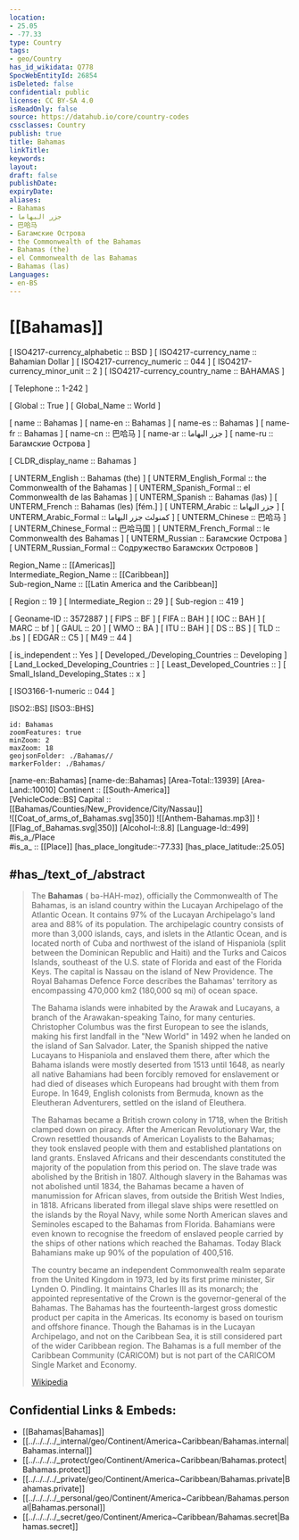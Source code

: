 ```yaml
---
location:
- 25.05
- -77.33
type: Country
tags:
- geo/Country
has_id_wikidata: Q778 
SpocWebEntityId: 26854
isDeleted: false
confidential: public
license: CC BY-SA 4.0
isReadOnly: false
source: https://datahub.io/core/country-codes
cssclasses: Country
publish: true
title: Bahamas
linkTitle: 
keywords: 
layout: 
draft: false
publishDate: 
expiryDate: 
aliases:
- Bahamas
- جزر البهاما
- 巴哈马
- Багамские Острова
- the Commonwealth of the Bahamas
- Bahamas (the)
- el Commonwealth de las Bahamas
- Bahamas (las)
Languages:
- en-BS
---
```


# [[Bahamas]] 

[	ISO4217-currency_alphabetic	 :: BSD ] 
[	ISO4217-currency_name	 :: Bahamian Dollar ] 
[	ISO4217-currency_numeric	 :: 044 ] 
[	ISO4217-currency_minor_unit	 :: 2 ] 
[	ISO4217-currency_country_name	 :: BAHAMAS ] 

[	Telephone	 :: 1-242 ] 

[	Global	 :: True ] 
[	Global_Name	 :: World ] 

[	name	 :: Bahamas ] 
[	name-en	 :: Bahamas ] 
[	name-es	 :: Bahamas ] 
[	name-fr	 :: Bahamas ] 
[	name-cn	 :: 巴哈马 ] 
[	name-ar	 :: جزر البهاما ] 
[	name-ru	 :: Багамские Острова ] 

[	CLDR_display_name	 :: Bahamas ] 

[	UNTERM_English	 :: Bahamas (the) ] 
[	UNTERM_English_Formal	 :: the Commonwealth of the Bahamas ] 
[	UNTERM_Spanish_Formal	 :: el Commonwealth de las Bahamas ] 
[	UNTERM_Spanish	 :: Bahamas (las) ] 
[	UNTERM_French	 :: Bahamas (les) [fém.] ] 
[	UNTERM_Arabic	 :: جزر البهاما ] 
[	UNTERM_Arabic_Formal	 :: كمنولث جزر البهاما ] 
[	UNTERM_Chinese	 :: 巴哈马 ] 
[	UNTERM_Chinese_Formal	 :: 巴哈马国 ] 
[	UNTERM_French_Formal	 :: le Commonwealth des Bahamas ] 
[	UNTERM_Russian	 :: Багамские Острова ] 
[	UNTERM_Russian_Formal	 :: Содружество Багамских Островов ] 

Region_Name ::  [[Americas]]  
Intermediate_Region_Name ::  [[Caribbean]]  
Sub-region_Name ::  [[Latin America and the Caribbean]] 

[	Region	 :: 19 ] 
[	Intermediate_Region	 :: 29 ] 
[	Sub-region	 :: 419 ] 

[	Geoname-ID	 :: 3572887 ] 
[	FIPS	 :: BF ] 
[	FIFA	 :: BAH ] 
[	IOC	 :: BAH ] 
[	MARC	 :: bf ] 
[	GAUL	 :: 20 ] 
[	WMO	 :: BA ] 
[	ITU	 :: BAH ] 
[	DS	 :: BS ] 
[	TLD	 :: .bs ] 
[	EDGAR	 :: C5 ] 
[	M49	 :: 44 ] 

[	is_independent	 :: Yes ] 
[	Developed_/Developing_Countries	 :: Developing ] 
[	Land_Locked_Developing_Countries	 ::  ] 
[	Least_Developed_Countries	 ::  ] 
[	Small_Island_Developing_States	 :: x ] 

[	ISO3166-1-numeric	 :: 044 ] 



[ISO2::BS] 
[ISO3::BHS] 

```leaflet
id: Bahamas
zoomFeatures: true 
minZoom: 2 
maxZoom: 18
geojsonFolder: ./Bahamas//
markerFolder: ./Bahamas/
```

[name-en::Bahamas] 
[name-de::Bahamas] 
[Area-Total::13939] 
[Area-Land::10010] 
Continent :: [[South-America]]  
[VehicleCode::BS] 
Capital :: [[Bahamas/Counties/New_Providence/City/Nassau]]  
![[Coat_of_arms_of_Bahamas.svg|350]] 
![[Anthem-Bahamas.mp3]] 
![[Flag_of_Bahamas.svg|350]] 
[Alcohol-l::8.8] 
[Language-Id::499] 
#is_a_/Place  
#is_a_ :: [[Place]] 
[has_place_longitude::-77.33] 
[has_place_latitude::25.05] 


## #has_/text_of_/abstract 

> The **Bahamas** (  bə-HAH-məz), officially the Commonwealth of The Bahamas, is an island country within the Lucayan Archipelago of the Atlantic Ocean. It contains 97% of the Lucayan Archipelago's land area and 88% of its population. The archipelagic country consists of more than 3,000 islands, cays, and islets in the Atlantic Ocean, and is located north of Cuba and northwest of the island of Hispaniola (split between the Dominican Republic and Haiti) and the Turks and Caicos Islands, southeast of the U.S. state of Florida and east of the Florida Keys. The capital is Nassau on the island of New Providence. The Royal Bahamas Defence Force describes the Bahamas' territory as encompassing 470,000 km2 (180,000 sq mi) of ocean space.
>
> The Bahama islands were inhabited by the Arawak and Lucayans, a branch of the Arawakan-speaking Taíno, for many centuries. Christopher Columbus was the first European to see the islands, making his first landfall in the "New World" in 1492 when he landed on the island of San Salvador. Later, the Spanish shipped the native Lucayans to Hispaniola and enslaved them there, after which the Bahama islands were mostly deserted from 1513 until 1648, as nearly all native Bahamians had been forcibly removed for enslavement or had died of diseases which Europeans had brought with them from Europe. In 1649, English colonists from Bermuda, known as the Eleutheran Adventurers, settled on the island of Eleuthera.
>
> The Bahamas became a British crown colony in 1718, when the British clamped down on piracy. After the American Revolutionary War, the Crown resettled thousands of American Loyalists to the Bahamas; they took enslaved people with them and established plantations on land grants. Enslaved Africans and their descendants constituted the majority of the population from this period on. The slave trade was abolished by the British in 1807. Although slavery in the Bahamas was not abolished until 1834, the Bahamas became a haven of manumission for African slaves, from outside the British West Indies, in 1818. Africans liberated from illegal slave ships were resettled on the islands by the Royal Navy, while some North American slaves and Seminoles escaped to the Bahamas from Florida. Bahamians were even known to recognise the freedom of enslaved people carried by the ships of other nations which reached the Bahamas. Today Black Bahamians make up 90% of the population of 400,516.
>
> The country became an independent Commonwealth realm separate from the United Kingdom in 1973, led by its first prime minister, Sir Lynden O. Pindling. It maintains Charles III as its monarch; the appointed representative of the Crown is the governor-general of the Bahamas. The Bahamas has the fourteenth-largest gross domestic product per capita in the Americas. Its economy is based on tourism and offshore finance. Though the Bahamas is in the Lucayan Archipelago, and not on the Caribbean Sea, it is still considered part of the wider Caribbean region. The Bahamas is a full member of the Caribbean Community (CARICOM) but is not part of the CARICOM Single Market and Economy.
>
> [Wikipedia](https://en.wikipedia.org/wiki/The%20Bahamas)

## Confidential Links & Embeds: 
- [[Bahamas|Bahamas]] 
- [[../../../../_internal/geo/Continent/America~Caribbean/Bahamas.internal|Bahamas.internal]] 
- [[../../../../_protect/geo/Continent/America~Caribbean/Bahamas.protect|Bahamas.protect]] 
- [[../../../../_private/geo/Continent/America~Caribbean/Bahamas.private|Bahamas.private]] 
- [[../../../../_personal/geo/Continent/America~Caribbean/Bahamas.personal|Bahamas.personal]] 
- [[../../../../_secret/geo/Continent/America~Caribbean/Bahamas.secret|Bahamas.secret]] 
